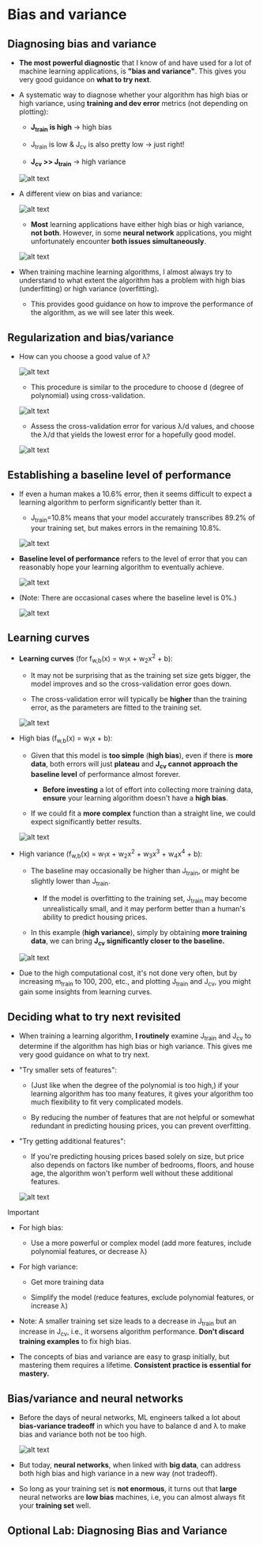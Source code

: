 # Bias and variance

## Diagnosing bias and variance

- **The most powerful diagnostic** that I know of and have used for a lot of machine learning applications, is **"bias and variance"**. This gives you very good guidance on **what to try next**.

- A systematic way to diagnose whether your algorithm has high bias or high variance, using **training and dev error** metrics (not depending on plotting):

  - **J<sub>train</sub> is high** &rarr; high bias

  - J<sub>train</sub> is low & J<sub>cv</sub> is also pretty low &rarr; just right!

  - **J<sub>cv</sub> >> J<sub>train</sub>** &rarr; high variance

  ![alt text](resources/notes/01.png)

- A different view on bias and variance:

  ![alt text](resources/notes/02.png)

  - **Most** learning applications have either high bias or high variance, **not both**. However, in some **neural network** applications, you might unfortunately encounter **both issues simultaneously**.

  ![alt text](resources/notes/03.png)

- When training machine learning algorithms, I almost always try to understand to what extent the algorithm has a problem with high bias (underfitting) or high variance (overfitting).

  - This provides good guidance on how to improve the performance of the algorithm, as we will see later this week.

## Regularization and bias/variance

- How can you choose a good value of &lambda;?

  ![alt text](resources/notes/04.png)

  - This procedure is similar to the procedure to choose d (degree of polynomial) using cross-validation.

  ![alt text](resources/notes/05.png)

  - Assess the cross-validation error for various &lambda;/d values, and choose the &lambda;/d that yields the lowest error for a hopefully good model.

  ![alt text](resources/notes/06.png)

## Establishing a baseline level of performance

- If even a human makes a 10.6% error, then it seems difficult to expect a learning algorithm to perform significantly better than it.

  - J<sub>train</sub>=10.8% means that your model accurately transcribes 89.2% of your training set, but makes errors in the remaining 10.8%.

  ![alt text](resources/notes/07.png)

- **Baseline level of performance** refers to the level of error that you can reasonably hope your learning algorithm to eventually achieve.

  ![alt text](resources/notes/08.png)

- (Note: There are occasional cases where the baseline level is 0%.)

  ![alt text](resources/notes/09.png)

## Learning curves

- **Learning curves** (for f<sub>w,b</sub>(x) = w<sub>1</sub>x + w<sub>2</sub>x<sup>2</sup> + b):

  - It may not be surprising that as the training set size gets bigger, the model improves and so the cross-validation error goes down.

  - The cross-validation error will typically be **higher** than the training error, as the parameters are fitted to the training set.

  ![alt text](resources/notes/10.png)

- High bias (f<sub>w,b</sub>(x) = w<sub>1</sub>x + b):

  - Given that this model is **too simple** (**high bias**), even if there is **more data**, both errors will just **plateau** and **J<sub>cv</sub> cannot approach the baseline level** of performance almost forever.

    - **Before investing** a lot of effort into collecting more training data, **ensure** your learning algorithm doesn't have a **high bias**.

  - If we could fit a **more complex** function than a straight line, we could expect significantly better results.

  ![alt text](resources/notes/11.png)

- High variance (f<sub>w,b</sub>(x) = w<sub>1</sub>x + w<sub>2</sub>x<sup>2</sup> + w<sub>3</sub>x<sup>3</sup> + w<sub>4</sub>x<sup>4</sup> + b):

  - The baseline may occasionally be higher than J<sub>train</sub>, or might be slightly lower than J<sub>train</sub>.

    - If the model is overfitting to the training set, J<sub>train</sub> may become unrealistically small, and it may perform better than a human's ability to predict housing prices.

  - In this example (**high variance**), simply by obtaining **more training data**, we can bring **J<sub>cv</sub> significantly closer to the baseline.**

  ![alt text](resources/notes/12.png)

- Due to the high computational cost, it's not done very often, but by increasing m<sub>train</sub> to 100, 200, etc., and plotting J<sub>train</sub> and J<sub>cv</sub>, you might gain some insights from learning curves.

## Deciding what to try next revisited

- When training a learning algorithm, **I routinely** examine J<sub>train</sub> and J<sub>cv</sub> to determine if the algorithm has high bias or high variance. This gives me very good guidance on what to try next.

- "Try smaller sets of features":

  - (Just like when the degree of the polynomial is too high,) if your learning algorithm has too many features, it gives your algorithm too much flexibility to fit very complicated models.

  - By reducing the number of features that are not helpful or somewhat redundant in predicting housing prices, you can prevent overfitting.

- "Try getting additional features":

  - If you're predicting housing prices based solely on size, but price also depends on factors like number of bedrooms, floors, and house age, the algorithm won't perform well without these additional features.

  ![alt text](resources/notes/13.png)

> [!IMPORTANT]
>
> - For high bias:
>
>   - Use a more powerful or complex model (add more features, include polynomial features, or decrease &lambda;)
>
> - For high variance:
>
>   - Get more training data
>
>   - Simplify the model (reduce features, exclude polynomial features, or increase &lambda;)

- Note: A smaller training set size leads to a decrease in J<sub>train</sub> but an increase in J<sub>cv</sub>, i.e., it worsens algorithm performance. **Don't discard training examples** to fix high bias.

- The concepts of bias and variance are easy to grasp initially, but mastering them requires a lifetime. **Consistent practice is essential for mastery.**

## Bias/variance and neural networks

- Before the days of neural networks, ML engineers talked a lot about **bias-variance tradeoff** in which you have to balance d and &lambda; to make bias and variance both not be too high.

  ![alt text](resources/notes/14.png)

- But today, **neural networks**, when linked with **big data**, can address both high bias and high variance in a new way (not tradeoff).

- So long as your training set is **not enormous**, it turns out that **large** neural networks are **low bias** machines, i.e, you can almost always fit your **training set** well.


## Optional Lab: Diagnosing Bias and Variance
